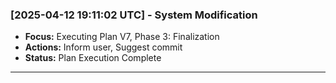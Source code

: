 ### [2025-04-12 19:11:02 UTC] - System Modification
- **Focus:** Executing Plan V7, Phase 3: Finalization
- **Actions:** Inform user, Suggest commit
- **Status:** Plan Execution Complete
---
